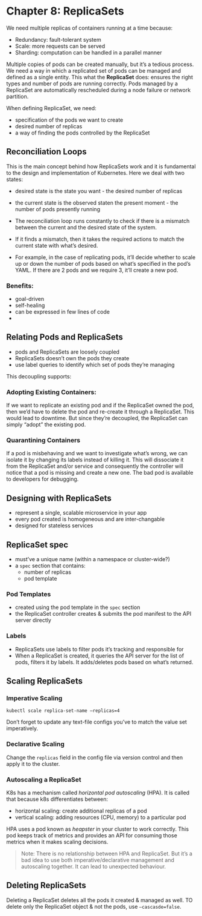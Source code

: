 # Chapter 8: ReplicaSets
We need multiple replicas of containers running at a time because:
- Redundancy: fault-tolerant system
- Scale: more requests can be served
- Sharding: computation can be handled in a parallel manner

Multiple copies of pods can be created manually, but it’s a tedious process. We need a way in which a replicated set of pods can be managed and defined as a single entity. This what the **ReplicaSet** does: ensures the right types and number of pods are running correctly.
Pods managed by a ReplicaSet are automatically rescheduled during a node failure or network partition.

When defining ReplicaSet, we need:
- specification of the pods we want to create
- desired number of replicas
- a way of finding the pods controlled by the ReplicaSet

## Reconciliation Loops
This is the main concept behind how ReplicaSets work and it is fundamental to the design and implementation of Kubernetes.
Here we deal with two states:
- desired state is the state you want - the desired number of replicas
- the current state is the observed staten the present moment - the number of pods presently running

- The reconciliation loop runs constantly to check if there is a mismatch between the current and the desired state of the system.
- If it finds a mismatch, then it takes the required actions to match the current state with what’s desired.
- For example, in the case of replicating pods, it’ll decide whether to scale up or down the number of pods based on what’s specified in the pod’s YAML. If there are 2 pods and we require 3, it’ll create a new pod.

### Benefits:
- goal-driven
- self-healing
- can be expressed in few lines of code
-
## Relating Pods and ReplicaSets
- pods and ReplicaSets are loosely coupled
- ReplicaSets doesn’t own the pods they create
- use label queries to identify which set of pods they’re managing

This decoupling supports:

### Adopting Existing Containers:
If we want to replicate an existing pod and if the ReplicaSet owned the pod, then we’d have to delete the pod and re-create it through a ReplicaSet.  This would lead to downtime. But since they’re decoupled, the ReplicaSet can simply “adopt” the existing pod.

### Quarantining Containers
If a pod is misbehaving and we want to investigate what’s wrong, we can isolate it by changing its labels instead of killing it. This will dissociate it from the ReplicaSet and/or service and consequently the controller will notice that a pod is missing and create a new one. The bad pod is available to developers for debugging.

## Designing with ReplicaSets
- represent a single, scalable microservice in your app
- every pod created is homogeneous and are inter-changable
- designed for stateless services

## ReplicaSet spec
- must’ve a unique name (within a namespace or cluster-wide?)
- a `spec` section that contains:
	- number of replicas
	- pod template
	
### Pod Templates
- created using the pod template in the `spec` section
- the ReplicaSet controller creates & submits the pod manifest to the API server directly

### Labels
- ReplicaSets use labels to filter pods it’s tracking and responsible for
- When a ReplicaSet is created, it queries the API server for the list of pods, filters it by labels. It adds/deletes pods based on what’s returned.

## Scaling ReplicaSets
### Imperative Scaling
`kubectl scale replica-set-name —replicas=4`

Don’t forget to update any text-file configs you’ve to match the value set imperatively.

### Declarative Scaling
Change the `replicas` field in the config file via version control and then apply it to the cluster.

### Autoscaling a ReplicaSet
K8s has a mechanism called *horizontal pod autoscaling* (HPA). It is called that because k8s differentiates between:
- horizontal scaling: create additional replicas of a pod
- vertical scaling: adding resources (CPU, memory) to a particular pod

HPA uses a pod known as *heapster* in your cluster to work correctly. This pod keeps track of metrics and provides an API for consuming those metrics when it makes scaling decisions.

> Note: There is no relationship between HPA and ReplicaSet. But it’s a bad idea to use both imperative/declarative management and autoscaling together. It can lead to unexpected behaviour.  

## Deleting ReplicaSets
Deleting a ReplicaSet deletes all the pods it created & managed as well. TO delete only the ReplicaSet object & not the pods, use `—cascasde=false`.